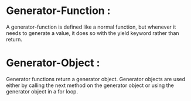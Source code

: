 # Generator-Function :
A generator-function is defined like a normal function, but whenever it needs to generate a value, it does so with the yield keyword rather than return.
# Generator-Object : 
Generator functions return a generator object. Generator objects are used either by calling the next method on the generator object or using the generator object in a for loop.
